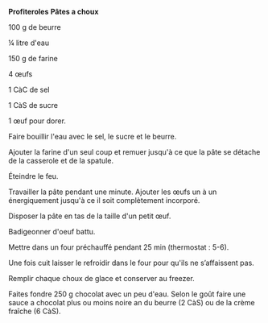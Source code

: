 
**Profiteroles**
**Pâtes a choux**

100 g de beurre

¼ litre d'eau

150 g de farine

4 œufs

1 CàC de sel

1 CàS de sucre

1 œuf pour dorer.

Faire bouillir l'eau avec le sel, le sucre et le beurre.

Ajouter la farine d'un seul coup et remuer jusqu'à ce que la pâte se détache de la casserole et de la spatule.

Éteindre le feu.

Travailler la pâte pendant une minute. Ajouter les œufs un à un énergiquement jusqu'à ce il soit complètement incorporé.

Disposer la pâte en tas de la taille d'un petit œuf.

Badigeonner d'oeuf battu.

Mettre dans un four préchauffé pendant 25 min (thermostat : 5-6).

Une fois cuit laisser le refroidir dans le four pour qu'ils ne s’affaissent pas.

Remplir chaque choux de glace et conserver au freezer.

Faites fondre 250 g chocolat avec un peu d'eau. Selon le goût faire une sauce a chocolat plus ou moins noire an du beurre (2 CàS) ou de la crème fraîche (6 CàS).
